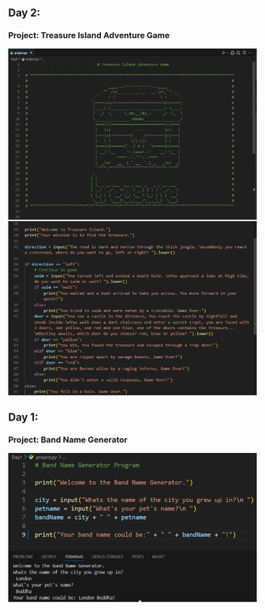 <h2>Day 2:</h2> 
<h3>Project: Treasure Island Adventure Game</h3>

![Image](Screenshots/TreasureIsland.PNG)
![image](Screenshots/TreasureIslandLogic.PNG)

<h2>Day 1:</h2> 
<h3>Project: Band Name Generator</h3>

![Image](Day1/BrandNameGenerator.png)
